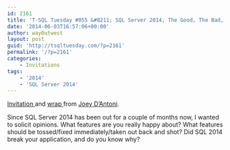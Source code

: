 ```yaml
---
id: 2161
title: 'T-SQL Tuesday #055 &#8211; SQL Server 2014, The Good, The Bad, and The Ugly'
date: '2014-06-03T16:57:06+00:00'
author: way0utwest
layout: post
guid: 'http://tsqltuesday.com/?p=2161'
permalink: '/?p=2161'
categories:
    - Invitations
tags:
    - '2014'
    - 'SQL Server 2014'
---
```


[Invitation ](https://joeydantoni.com/2014/06/03/t-sql-tuesday-055-sql-server-2014-the-good-the-bad-and-the-ugly/)and [wrap ](http://joeydantoni.com/2014/06/09/sql-saturday-294-its-a-wrap-sqlsat294/)from [Joey D’Antoni](https://joeydantoni.com/).

<div id="wrap"><div id="content"><div id="content-left"><div class="post-1402 post type-post status-publish format-standard hentry category-sql-2"><div class="entry">Since SQL Server 2014 has been out for a couple of months now, I wanted to solicit opinions. What features are you really happy about? What features should be tossed/fixed immediately/taken out back and shot? Did SQL 2014 break your application, and do you know why?

</div></div></div></div></div>